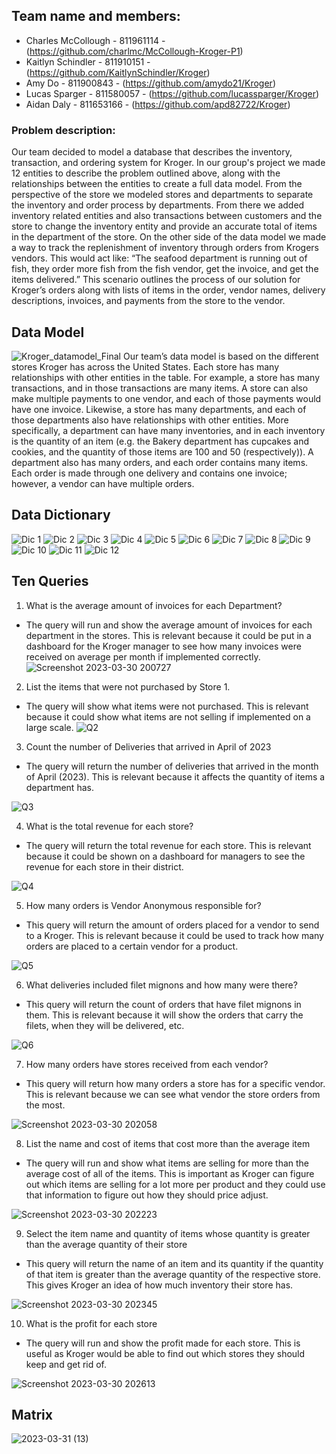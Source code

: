## Team name and members:


- Charles McCollough - 811961114 - (https://github.com/charlmc/McCollough-Kroger-P1)
- Kaitlyn Schindler - 811910151 - (https://github.com/KaitlynSchindler/Kroger)
- Amy Do - 811900843 - (https://github.com/amydo21/Kroger)
- Lucas Sparger - 811580057 - (https://github.com/lucassparger/Kroger)
- Aidan Daly - 811653166 - (https://github.com/apd82722/Kroger) 


### Problem description:
Our team decided to model a database that describes the inventory, transaction, and ordering system for Kroger. In our group's project we made 12 entities to describe the problem outlined above, along with the relationships between the entities to create a full data model. From the perspective of the store we modeled stores and departments to separate the inventory and order process by departments. From there we added inventory related entities and also transactions between customers and the store to change the inventory entity and provide an accurate total of items in the department of the store. On the other side of the data model we made a way to track the replenishment of inventory through orders from Krogers vendors. This would act like: “The seafood department is running out of fish, they order more fish from the fish vendor, get the invoice, and get the items delivered.” This scenario outlines the process of our solution for Kroger’s orders along with lists of items in the order, vendor names, delivery descriptions, invoices, and payments from the store to the vendor. 


## Data Model

![Kroger_datamodel_Final](https://user-images.githubusercontent.com/91034834/229179853-7aecf971-b79a-441b-9699-4f304c52e860.png)
Our team’s data model is based on the different stores Kroger has across the United States. Each store has many relationships with other entities in the table. For example, a store has many transactions, and in those transactions are many items. A store can also make multiple payments to one vendor, and each of those payments would have one invoice. Likewise, a store has many departments, and each of those departments also have relationships with other entities. More specifically, a department can have many inventories, and in each inventory is the quantity of an item (e.g. the Bakery department has cupcakes and cookies, and the quantity of those items are 100 and 50 (respectively)). A department also has many orders, and each order contains many items. Each order is made through one delivery and contains one invoice; however, a vendor can have multiple orders.


## Data Dictionary

![Dic 1](https://user-images.githubusercontent.com/91034834/229182016-ecabb3cf-a992-4787-b8c1-d1e17f6c8617.PNG)
![Dic 2](https://user-images.githubusercontent.com/91034834/229182042-704c4992-7455-4f6b-a870-581c6831b3f6.PNG)
![Dic 3](https://user-images.githubusercontent.com/91034834/229182065-ae7f4074-ec6c-4680-a826-f49d1358c461.PNG)
![Dic 4](https://user-images.githubusercontent.com/91034834/229182078-c40383fb-13c0-4c93-95f2-331a7c1bb5bb.PNG)
![Dic 5](https://user-images.githubusercontent.com/91034834/229182093-55b74d30-52b0-4510-a71e-dfb25ccf6d16.PNG)
![Dic 6](https://user-images.githubusercontent.com/91034834/229182103-93ef2b9f-b0ee-4199-b430-8bd625dcc9a3.PNG)
![Dic 7](https://user-images.githubusercontent.com/91034834/229182113-5c97bbc9-3b4a-4d32-afab-ca2ef01424d7.PNG)
![Dic 8](https://user-images.githubusercontent.com/91034834/229182126-c4dc44eb-635b-41d4-962d-057c197e6406.PNG)
![Dic 9](https://user-images.githubusercontent.com/91034834/229182134-aeb05bb7-df49-40d8-8c6b-00457521edc1.PNG)
![Dic 10](https://user-images.githubusercontent.com/91034834/229182155-2689d36e-ab42-4953-a560-ea141d6b078b.PNG)
![Dic 11](https://user-images.githubusercontent.com/91034834/229182173-25f26457-01b3-4629-be93-b026bf410729.PNG)
![Dic 12](https://user-images.githubusercontent.com/91034834/229182196-664bd209-68c8-4a60-a5f8-082d6550670f.PNG)


## Ten Queries

1. What is the average amount of invoices for each Department? 
- The query will run and show the average amount of invoices for each department in the stores. This is relevant because it could be put in a dashboard for the Kroger manager to see how many invoices were received on average per month if implemented correctly.
![Screenshot 2023-03-30 200727](https://user-images.githubusercontent.com/91034834/229184159-64aa25fc-4657-4d67-a970-0f8f483c5339.png)
2. List the items that were not purchased by Store 1.
- The query will show what items were not purchased. This is relevant because it could show what items are not selling if implemented on a large scale. 
![Q2](https://user-images.githubusercontent.com/91034834/229184234-8f143427-4e7f-4edb-93cd-8ea81ff98c0c.png)
3. Count the number of Deliveries that arrived in April of 2023
- The query will return the number of deliveries that arrived in the month of April (2023). This is relevant because it affects the quantity of items a department has.

![Q3](https://user-images.githubusercontent.com/91034834/229184241-c7798c8b-47af-4e82-8dc8-e622810be37f.png)

4. What is the total revenue for each store?
- The query will return the total revenue for each store. This is relevant because it could be shown on a dashboard for managers to see the revenue for each store in their district. 

![Q4](https://user-images.githubusercontent.com/91034834/229184255-d07624d9-e743-4c5b-977a-cb9d59eeb35d.png)

5. How many orders is Vendor Anonymous responsible for?
- This query will return the amount of orders placed for a vendor to send to a Kroger. This is relevant because it could be used to track how many orders are placed to a certain vendor for a product. 

![Q5](https://user-images.githubusercontent.com/91034834/229184267-9a4ad41b-3e7b-4729-afb7-00950f683332.png)

6. What deliveries included filet mignons and how many were there?
- This query will return the count of orders that have filet mignons in them. This is relevant because it will show the orders that carry the filets, when they will be delivered, etc. 

![Q6](https://user-images.githubusercontent.com/91034834/229184287-898d282d-6b12-4188-a566-1e6128732971.png)

7. How many orders have stores received from each vendor?
- This query will return how many orders a store has for a specific vendor. This is relevant because we can see what vendor the store orders from the most. 

![Screenshot 2023-03-30 202058](https://user-images.githubusercontent.com/91034834/229184423-bfe99b7e-013f-4dd9-9cb6-c72c8611edd4.png)

8. List the name and cost of items that cost more than the average item
- The query will run and show what items are selling for more than the average cost of all of the items. This is important as Kroger can figure out which items are selling for a lot more per product and they could use that information to figure out how they should price adjust.

![Screenshot 2023-03-30 202223](https://user-images.githubusercontent.com/91034834/229184451-e63d6bf6-8d7a-4593-ae66-1b58c08219aa.png)

9. Select the item name and quantity of items whose quantity is greater than the average quantity of their store
- This query will return the name of an item and its quantity if the quantity of that item is greater than the average quantity of the respective store. This gives Kroger an idea of how much inventory their store has. 

![Screenshot 2023-03-30 202345](https://user-images.githubusercontent.com/91034834/229184475-2f61e50d-60e5-4c55-a44c-87a8da7eab7d.png)

10. What is the profit for each store
- The query will run and show the profit made for each store. This is useful as Kroger would be able to find out which stores they should keep and get rid of.

![Screenshot 2023-03-30 202613](https://user-images.githubusercontent.com/91034834/229184493-5eaf98b9-7fd2-4f62-94bc-b07603dfe8d4.png)


## Matrix

![2023-03-31 (13)](https://user-images.githubusercontent.com/128402291/229186991-7fadb6c7-a7c7-48f3-924b-3c0dce69b00c.png)

